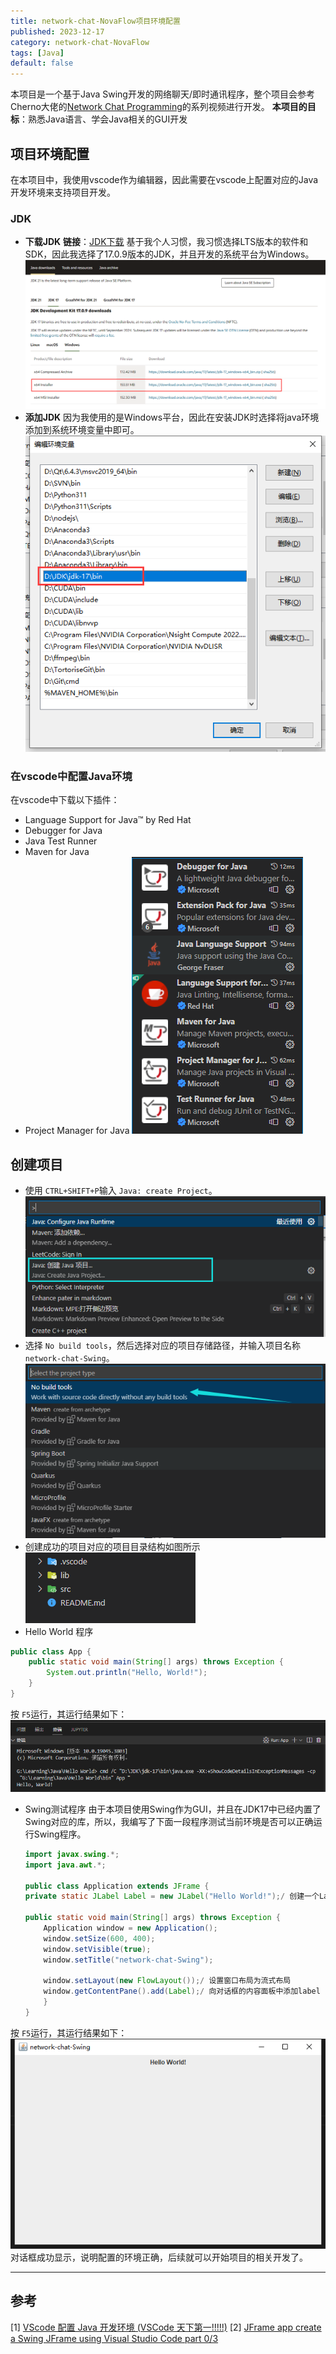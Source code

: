 ```yaml
---
title: network-chat-NovaFlow项目环境配置
published: 2023-12-17
category: network-chat-NovaFlow
tags: [Java]
default: false
---
```

本项目是一个基于Java Swing开发的网络聊天/即时通讯程序，整个项目会参考Cherno大佬的[Network Chat Programming](https:/www.youtube.com/playlist?list=PLlrATfBNZ98cCvNtS7x4u1bZOS5FBwOSb)的系列视频进行开发。
**本项目的目标**：熟悉Java语言、学会Java相关的GUI开发

## 项目环境配置

在本项目中，我使用vscode作为编辑器，因此需要在vscode上配置对应的Java开发环境来支持项目开发。

### JDK

- **下载JDK**
  **链接**：[JDK下载](https:/www.oracle.com/java/technologies/downloads/)
  基于我个人习惯，我习惯选择LTS版本的软件和SDK，因此我选择了17.0.9版本的JDK，并且开发的系统平台为Windows。
  ![JDK下载](JDK下载.png)
- **添加JDK**
  因为我使用的是Windows平台，因此在安装JDK时选择将java环境添加到系统环境变量中即可。
  ![系统环境变量](系统环境设置.png)

### 在vscode中配置Java环境

在vscode中下载以下插件：

- Language Support for Java™ by Red Hat
- Debugger for Java
- Java Test Runner
- Maven for Java
- Project Manager for Java
  ![插件](插件.png)

## 创建项目

- 使用 `CTRL+SHIFT+P`输入 `Java: create Project`。
  ![创建项目-1](创建项目.png)
- 选择 `No build tools`，然后选择对应的项目存储路径，并输入项目名称 `network-chat-Swing`。
  ![创建项目-2](创建项目-2.png)
- 创建成功的项目对应的项目目录结构如图所示
  ![项目目录结构](项目目录结构.png)
- Hello World 程序

```java
public class App {
    public static void main(String[] args) throws Exception {
        System.out.println("Hello, World!");
    }
}
```

按 `F5`运行，其运行结果如下：
![HelloWorld](HelloWorld.png)

- Swing测试程序
  由于本项目使用Swing作为GUI，并且在JDK17中已经内置了Swing对应的库，所以，我编写了下面一段程序测试当前环境是否可以正确运行Swing程序。

  ```java
  import javax.swing.*;
  import java.awt.*;

  public class Application extends JFrame {
  private static JLabel Label = new JLabel("Hello World!");/ 创建一个Label控件

  public static void main(String[] args) throws Exception {
      Application window = new Application();
      window.setSize(600, 400);
      window.setVisible(true);
      window.setTitle("network-chat-Swing");

      window.setLayout(new FlowLayout());/ 设置窗口布局为流式布局
      window.getContentPane().add(Label);/ 向对话框的内容面板中添加label
      }
  }
  ```

按 `F5`运行，其运行结果如下：
![Swing测试程序](Swing测试程序.png)
对话框成功显示，说明配置的环境正确，后续就可以开始项目的相关开发了。

---

## 参考

[1] [VScode 配置 Java 开发环境 (VSCode 天下第一!!!!!)](https:/blog.csdn.net/weixin_40448140/article/details/105904836)
[2] [JFrame app create a Swing JFrame using Visual Studio Code part 0/3](https:/youtu.be/WOooJ_165xY?si=MIxqleJA5D8bCJgq)
